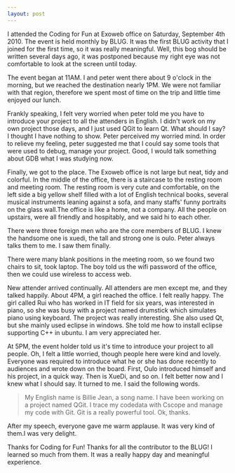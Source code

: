 ```yaml
---
layout: post
---
```


I attended the Coding for Fun at Exoweb office on Saturday, September 4th
2010. The event is held monthly by BLUG. It was the first BLUG activity that I
joined for the first time, so it was really meaningful. Well, this bog should
be written several days ago, it was postponed because my right eye was not
comfortable to look at the screen until today.

The event began at 11AM. I and peter went there about 9 o'clock in the
morning, but we reached the destination nearly 1PM. We were not familiar with
that region, therefore we spent most of time on the trip and little time
enjoyed our lunch.

Frankly speaking, I felt very worried when peter told me you have to introduce your
project to all the attenders in English. I didn't work on my own project those
days, and I just used QGit to learn Qt. What should I say? I thought I have
nothing to show. Peter perceived my worried mind. In order to relieve my
feeling, peter suggested me that I could say some tools that were used to
debug, manage your project. Good, I would talk something about GDB what
I was studying now.

Finally, we got to the place. The Exoweb office is not large but neat, tidy
and colorful. In the middle of the office, there is a staircase to the resting room
and meeting room. The resting room is very cute and comfortable, on the left
side a big yellow shelf filled with a lot of English technical books, several
musical instruments leaning against a sofa, and many staffs' funny portraits
on the glass wall.The office is like a home, not a company. All the people on
upstairs, were all friendly and hospitably, and we said hi to each other.

There were three foreign men who are the core members of BLUG. I knew the
handsome one is xuedi, the tall and strong one is oulo. Peter always talks
them to me. I saw them finally.

There were many blank positions in the meeting room, so we found two chairs to
sit, took laptop. The boy told us the wifi password of the office, then we
could use wireless to access web. 

New attender arrived continually. All attenders are men except me, and they talked happily.
About 4PM, a girl reached the office. I felt really happy. The girl called Rui
who has worked in IT field for six years, was interested in piano, so she was
busy with a project named drumstick which simulates piano using keyboard. The
project was really interesting. She also used Qt, but she mainly used eclipse
in windows. She told me how to install eclipse supporting C++ in ubuntu. I am
very appreciated her.

At 5PM, the event holder told us it's time to introduce your project to all
people. Oh, I felt a little worried, though people here were kind and lovely.
Everyone was required to introduce what he or she has done recently to
audiences and wrote down on the board. First, Oulo introduced himself and 
his project, in a quick way. Then is XueDi, and so on. I felt better now and 
I knew what I should say. It turned to me. I said the following words.

>My English name is Billie Jean, a song name. I have been working on a project
>named QGit. I trace my codedata with Cscope and manage my code with Git. Git
>is a really powerful tool. Ok, thanks.

After my speech, everyone gave me warm applause. It was very kind of them.I was 
very delight.

Thanks for Coding for Fun! Thanks for all the contributor to the BLUG! I learned 
so much from them. It was a really happy day and meaningful experience.

